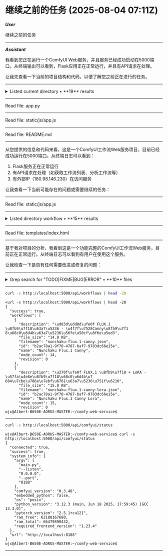 <!-- Generated by SpecStory -->

# 继续之前的任务 (2025-08-04 07:11Z)

_**User**_

继续之前的任务

---

_**Assistant**_

我看到您正在运行一个ComfyUI Web服务，并且服务已经成功启动在5000端口。从终端输出可以看到，Flask应用正在正常运行，并且有API请求在处理。

让我先查看一下当前的项目结构和代码，以便了解您之前正在进行的任务。


---

<details>
            <summary>Listed current directory • **19** results</summary>
        
| Name |
|-------|
| 📄 `app.py` |
| 📁 `outputs` |
| 📄 `advanced_network_setup.sh` |
| 📄 `enhanced_gateway_switch.sh` |
| 📄 `gateway_config.conf` |
| 📄 `fix_network_routing.sh` |
| 📄 `network_debug.sh` |
| 📄 `ssh_connection_info.txt` |
| 📄 `debug.html` |
| 📄 `test.html` |
| 📄 `requirements.txt` |
| 📄 `README.md` |
| 📄 `env.example` |
| 📄 `start.sh` |
| 📄 `config.py` |
| 📁 `venv` |
| 📁 `templates` |
| 📁 `static` |
| 📁 `workflow` |

</details>

---

Read file: app.py

---

Read file: static/js/app.js

---

Read file: README.md

---

从您提供的信息和代码来看，这是一个ComfyUI工作流Web服务项目，目前已经成功运行在5000端口。从终端日志可以看到：

1. Flask服务正在正常运行
2. 有API请求在处理（如获取工作流列表、分析工作流等）
3. 有外部IP（180.98.146.230）在访问服务

让我查看一下当前可能存在的问题或需要继续的任务：


---

Read file: static/js/app.js

---

<details>
            <summary>Listed directory workflow • **15** results</summary>
        
| Name |
|-------|
| 📄 `nunchaku-flux.1-schnell.json` |
| 📄 `nunchaku-flux.1-redux-dev.json` |
| 📄 `nunchaku-flux.1-kontext-dev.json` |
| 📄 `nunchaku-flux.1-kontext-dev-turbo_lora.json` |
| 📄 `nunchaku-flux.1-fill.json` |
| 📄 `nunchaku-flux.1-fill-removalV2.json` |
| 📄 `nunchaku-flux.1-dev.json` |
| 📄 `nunchaku-flux.1-dev-qencoder.json` |
| 📄 `nunchaku-flux.1-dev-pulid.json` |
| 📄 `nunchaku-flux.1-dev-controlnet-upscaler.json` |
| 📄 `nunchaku-flux.1-dev-controlnet-union-pro2.json` |
| 📄 `nunchaku-flux.1-depth.json` |
| 📄 `nunchaku-flux.1-depth-lora.json` |
| 📄 `nunchaku-flux.1-canny.json` |
| 📄 `nunchaku-flux.1-canny-lora.json` |

</details>

---

Read file: templates/index.html

---

基于我对项目的分析，我看到这是一个功能完整的ComfyUI工作流Web服务，目前正在正常运行。从终端日志可以看到有用户在使用这个服务。

让我检查一下是否有任何需要改进或修复的问题：


---

<details>
            <summary>Grep search for "TODO|FIXME|BUG|ERROR" • **10** files</summary>
        
| File | Line | Match |
|------|------|-------|
| `vscode-remote://ssh-remote%2B7b22686f73744e616d65223a224236353045227d/home/wjx/comfy-web-service/templates/index.html` | L37 | `<div id="errorState" class="error-state" style="display: none;">` |
| `vscode-remote://ssh-remote%2B7b22686f73744e616d65223a224236353045227d/home/wjx/comfy-web-service/templates/index.html` | L38 | `<div class="error-icon">` |
| `vscode-remote://ssh-remote%2B7b22686f73744e616d65223a224236353045227d/home/wjx/comfy-web-service/templates/index.html` | L42 | `<p id="errorMessage">无法加载工作流列表</p>` |
| `vscode-remote://ssh-remote%2B7b22686f73744e616d65223a224236353045227d/home/wjx/comfy-web-service/templates/index.html` | L309 | `<div id="taskError" class="task-error" style="display: none;">` |
| `vscode-remote://ssh-remote%2B7b22686f73744e616d65223a224236353045227d/home/wjx/comfy-web-service/templates/index.html` | L311 | `<div id="errorContent" class="error-content">` |
| `vscode-remote://ssh-remote%2B7b22686f73744e616d65223a224236353045227d/home/wjx/comfy-web-service/config.py` | L20 | `DEBUG = os.getenv('DEBUG', 'False').lower() in ['true', '1', 'yes']` |
| `vscode-remote://ssh-remote%2B7b22686f73744e616d65223a224236353045227d/home/wjx/comfy-web-service/config.py` | L56 | `errors = []` |
| `vscode-remote://ssh-remote%2B7b22686f73744e616d65223a224236353045227d/home/wjx/comfy-web-service/config.py` | L59 | `errors.append(f"ComfyUI路径不存在: {cls.COMFYUI_PATH}")` |
| `vscode-remote://ssh-remote%2B7b22686f73744e616d65223a224236353045227d/home/wjx/comfy-web-service/config.py` | L62 | `errors.append(f"Workflow目录不存在: {cls.WORKFLOW_DIR}")` |
| `vscode-remote://ssh-remote%2B7b22686f73744e616d65223a224236353045227d/home/wjx/comfy-web-service/config.py` | L64 | `return errors` |
| `vscode-remote://ssh-remote%2B7b22686f73744e616d65223a224236353045227d/home/wjx/comfy-web-service/config.py` | L68 | `DEBUG = True` |
| `vscode-remote://ssh-remote%2B7b22686f73744e616d65223a224236353045227d/home/wjx/comfy-web-service/config.py` | L69 | `LOG_LEVEL = 'DEBUG'` |
| `vscode-remote://ssh-remote%2B7b22686f73744e616d65223a224236353045227d/home/wjx/comfy-web-service/config.py` | L73 | `DEBUG = False` |
| `vscode-remote://ssh-remote%2B7b22686f73744e616d65223a224236353045227d/home/wjx/comfy-web-service/config.py` | L79 | `DEBUG = True` |
| `vscode-remote://ssh-remote%2B7b22686f73744e616d65223a224236353045227d/home/wjx/comfy-web-service/venv/lib64/python3.12/site-packages/requests/status_codes.py` | L54 | `# Client Error.` |
| `vscode-remote://ssh-remote%2B7b22686f73744e616d65223a224236353045227d/home/wjx/comfy-web-service/venv/lib64/python3.12/site-packages/requests/status_codes.py` | L92 | `# Server Error.` |
| `vscode-remote://ssh-remote%2B7b22686f73744e616d65223a224236353045227d/home/wjx/comfy-web-service/venv/lib64/python3.12/site-packages/requests/status_codes.py` | L93 | `500: ("internal_server_error", "server_error", "/o\\", "✗"),` |
| `vscode-remote://ssh-remote%2B7b22686f73744e616d65223a224236353045227d/home/wjx/comfy-web-service/debug.html` | L17 | `.error { color: red; background: #ffe6e6; padding: 10px; margin: 10px 0; }` |
| `vscode-remote://ssh-remote%2B7b22686f73744e616d65223a224236353045227d/home/wjx/comfy-web-service/debug.html` | L39 | `throw new Error(`HTTP ${response.status}: ${response.statusText}`);` |
| `vscode-remote://ssh-remote%2B7b22686f73744e616d65223a224236353045227d/home/wjx/comfy-web-service/debug.html` | L51 | `throw new Error(data.error || 'API返回失败');` |
| `vscode-remote://ssh-remote%2B7b22686f73744e616d65223a224236353045227d/home/wjx/comfy-web-service/debug.html` | L53 | `} catch (error) {` |
| `vscode-remote://ssh-remote%2B7b22686f73744e616d65223a224236353045227d/home/wjx/comfy-web-service/debug.html` | L54 | `console.error('加载失败:', error);` |
| `vscode-remote://ssh-remote%2B7b22686f73744e616d65223a224236353045227d/home/wjx/comfy-web-service/debug.html` | L55 | `document.getElementById('status').innerHTML = '<div class="error">加载失败: ' + error.message + '</div>';` |
| `vscode-remote://ssh-remote%2B7b22686f73744e616d65223a224236353045227d/home/wjx/comfy-web-service/debug.html` | L86 | `throw new Error('工作流对象为空');` |
| `vscode-remote://ssh-remote%2B7b22686f73744e616d65223a224236353045227d/home/wjx/comfy-web-service/debug.html` | L90 | `throw new Error('工作流缺少filename字段');` |
| `vscode-remote://ssh-remote%2B7b22686f73744e616d65223a224236353045227d/home/wjx/comfy-web-service/debug.html` | L101 | `} catch (error) {` |
| `vscode-remote://ssh-remote%2B7b22686f73744e616d65223a224236353045227d/home/wjx/comfy-web-service/debug.html` | L102 | `console.error('选择工作流失败:', error);` |
| `vscode-remote://ssh-remote%2B7b22686f73744e616d65223a224236353045227d/home/wjx/comfy-web-service/debug.html` | L104 | `<div class="error">` |
| `vscode-remote://ssh-remote%2B7b22686f73744e616d65223a224236353045227d/home/wjx/comfy-web-service/debug.html` | L106 | `<p>错误: ${error.message}</p>` |
| `vscode-remote://ssh-remote%2B7b22686f73744e616d65223a224236353045227d/home/wjx/comfy-web-service/debug.html` | L120 | `throw new Error('工作流无效');` |
| `vscode-remote://ssh-remote%2B7b22686f73744e616d65223a224236353045227d/home/wjx/comfy-web-service/debug.html` | L145 | `throw new Error(data.error || '启动失败');` |
| `vscode-remote://ssh-remote%2B7b22686f73744e616d65223a224236353045227d/home/wjx/comfy-web-service/debug.html` | L148 | `} catch (error) {` |
| `vscode-remote://ssh-remote%2B7b22686f73744e616d65223a224236353045227d/home/wjx/comfy-web-service/debug.html` | L149 | `console.error('运行工作流失败:', error);` |
| `vscode-remote://ssh-remote%2B7b22686f73744e616d65223a224236353045227d/home/wjx/comfy-web-service/debug.html` | L151 | `<div class="error">` |
| `vscode-remote://ssh-remote%2B7b22686f73744e616d65223a224236353045227d/home/wjx/comfy-web-service/debug.html` | L153 | `<p>错误: ${error.message}</p>` |
| `vscode-remote://ssh-remote%2B7b22686f73744e616d65223a224236353045227d/home/wjx/comfy-web-service/venv/lib64/python3.12/site-packages/requests/exceptions.py` | L7 | `from urllib3.exceptions import HTTPError as BaseHTTPError` |
| `vscode-remote://ssh-remote%2B7b22686f73744e616d65223a224236353045227d/home/wjx/comfy-web-service/venv/lib64/python3.12/site-packages/requests/exceptions.py` | L9 | `from .compat import JSONDecodeError as CompatJSONDecodeError` |
| `vscode-remote://ssh-remote%2B7b22686f73744e616d65223a224236353045227d/home/wjx/comfy-web-service/venv/lib64/python3.12/site-packages/requests/exceptions.py` | L12 | `class RequestException(IOError):` |
| `vscode-remote://ssh-remote%2B7b22686f73744e616d65223a224236353045227d/home/wjx/comfy-web-service/venv/lib64/python3.12/site-packages/requests/exceptions.py` | L27 | `class InvalidJSONError(RequestException):` |
| `vscode-remote://ssh-remote%2B7b22686f73744e616d65223a224236353045227d/home/wjx/comfy-web-service/venv/lib64/python3.12/site-packages/requests/exceptions.py` | L28 | `"""A JSON error occurred."""` |
| `vscode-remote://ssh-remote%2B7b22686f73744e616d65223a224236353045227d/home/wjx/comfy-web-service/venv/lib64/python3.12/site-packages/requests/exceptions.py` | L31 | `class JSONDecodeError(InvalidJSONError, CompatJSONDecodeError):` |
| `vscode-remote://ssh-remote%2B7b22686f73744e616d65223a224236353045227d/home/wjx/comfy-web-service/venv/lib64/python3.12/site-packages/requests/exceptions.py` | L36 | `Construct the JSONDecodeError instance first with all` |
| `vscode-remote://ssh-remote%2B7b22686f73744e616d65223a224236353045227d/home/wjx/comfy-web-service/venv/lib64/python3.12/site-packages/requests/exceptions.py` | L37 | `args. Then use it's args to construct the IOError so that` |
| `vscode-remote://ssh-remote%2B7b22686f73744e616d65223a224236353045227d/home/wjx/comfy-web-service/venv/lib64/python3.12/site-packages/requests/exceptions.py` | L38 | `the json specific args aren't used as IOError specific args` |
| `vscode-remote://ssh-remote%2B7b22686f73744e616d65223a224236353045227d/home/wjx/comfy-web-service/venv/lib64/python3.12/site-packages/requests/exceptions.py` | L39 | `and the error message from JSONDecodeError is preserved.` |
| `vscode-remote://ssh-remote%2B7b22686f73744e616d65223a224236353045227d/home/wjx/comfy-web-service/venv/lib64/python3.12/site-packages/requests/exceptions.py` | L41 | `CompatJSONDecodeError.__init__(self, *args)` |
| `vscode-remote://ssh-remote%2B7b22686f73744e616d65223a224236353045227d/home/wjx/comfy-web-service/venv/lib64/python3.12/site-packages/requests/exceptions.py` | L42 | `InvalidJSONError.__init__(self, *self.args, **kwargs)` |
| `vscode-remote://ssh-remote%2B7b22686f73744e616d65223a224236353045227d/home/wjx/comfy-web-service/venv/lib64/python3.12/site-packages/requests/exceptions.py` | L45 | `class HTTPError(RequestException):` |
| `vscode-remote://ssh-remote%2B7b22686f73744e616d65223a224236353045227d/home/wjx/comfy-web-service/venv/lib64/python3.12/site-packages/requests/exceptions.py` | L46 | `"""An HTTP error occurred."""` |
| `vscode-remote://ssh-remote%2B7b22686f73744e616d65223a224236353045227d/home/wjx/comfy-web-service/venv/lib64/python3.12/site-packages/requests/exceptions.py` | L49 | `class ConnectionError(RequestException):` |
| `vscode-remote://ssh-remote%2B7b22686f73744e616d65223a224236353045227d/home/wjx/comfy-web-service/venv/lib64/python3.12/site-packages/requests/exceptions.py` | L50 | `"""A Connection error occurred."""` |
| `vscode-remote://ssh-remote%2B7b22686f73744e616d65223a224236353045227d/home/wjx/comfy-web-service/venv/lib64/python3.12/site-packages/requests/exceptions.py` | L53 | `class ProxyError(ConnectionError):` |
| `vscode-remote://ssh-remote%2B7b22686f73744e616d65223a224236353045227d/home/wjx/comfy-web-service/venv/lib64/python3.12/site-packages/requests/exceptions.py` | L54 | `"""A proxy error occurred."""` |
| `vscode-remote://ssh-remote%2B7b22686f73744e616d65223a224236353045227d/home/wjx/comfy-web-service/venv/lib64/python3.12/site-packages/requests/exceptions.py` | L57 | `class SSLError(ConnectionError):` |
| `vscode-remote://ssh-remote%2B7b22686f73744e616d65223a224236353045227d/home/wjx/comfy-web-service/venv/lib64/python3.12/site-packages/requests/exceptions.py` | L58 | `"""An SSL error occurred."""` |
| `vscode-remote://ssh-remote%2B7b22686f73744e616d65223a224236353045227d/home/wjx/comfy-web-service/venv/lib64/python3.12/site-packages/requests/exceptions.py` | L64 | `Catching this error will catch both` |
| `vscode-remote://ssh-remote%2B7b22686f73744e616d65223a224236353045227d/home/wjx/comfy-web-service/venv/lib64/python3.12/site-packages/requests/exceptions.py` | L66 | `:exc:`~requests.exceptions.ReadTimeout` errors.` |
| `vscode-remote://ssh-remote%2B7b22686f73744e616d65223a224236353045227d/home/wjx/comfy-web-service/venv/lib64/python3.12/site-packages/requests/exceptions.py` | L70 | `class ConnectTimeout(ConnectionError, Timeout):` |
| `vscode-remote://ssh-remote%2B7b22686f73744e616d65223a224236353045227d/home/wjx/comfy-web-service/venv/lib64/python3.12/site-packages/requests/exceptions.py` | L73 | `Requests that produced this error are safe to retry.` |
| `vscode-remote://ssh-remote%2B7b22686f73744e616d65223a224236353045227d/home/wjx/comfy-web-service/venv/lib64/python3.12/site-packages/requests/exceptions.py` | L89 | `class MissingSchema(RequestException, ValueError):` |
| `vscode-remote://ssh-remote%2B7b22686f73744e616d65223a224236353045227d/home/wjx/comfy-web-service/venv/lib64/python3.12/site-packages/requests/exceptions.py` | L93 | `class InvalidSchema(RequestException, ValueError):` |
| `vscode-remote://ssh-remote%2B7b22686f73744e616d65223a224236353045227d/home/wjx/comfy-web-service/venv/lib64/python3.12/site-packages/requests/exceptions.py` | L97 | `class InvalidURL(RequestException, ValueError):` |
| `vscode-remote://ssh-remote%2B7b22686f73744e616d65223a224236353045227d/home/wjx/comfy-web-service/venv/lib64/python3.12/site-packages/requests/exceptions.py` | L101 | `class InvalidHeader(RequestException, ValueError):` |
| `vscode-remote://ssh-remote%2B7b22686f73744e616d65223a224236353045227d/home/wjx/comfy-web-service/venv/lib64/python3.12/site-packages/requests/exceptions.py` | L109 | `class ChunkedEncodingError(RequestException):` |
| `vscode-remote://ssh-remote%2B7b22686f73744e616d65223a224236353045227d/home/wjx/comfy-web-service/venv/lib64/python3.12/site-packages/requests/exceptions.py` | L113 | `class ContentDecodingError(RequestException, BaseHTTPError):` |
| `vscode-remote://ssh-remote%2B7b22686f73744e616d65223a224236353045227d/home/wjx/comfy-web-service/venv/lib64/python3.12/site-packages/requests/exceptions.py` | L117 | `class StreamConsumedError(RequestException, TypeError):` |
| `vscode-remote://ssh-remote%2B7b22686f73744e616d65223a224236353045227d/home/wjx/comfy-web-service/venv/lib64/python3.12/site-packages/requests/exceptions.py` | L121 | `class RetryError(RequestException):` |
| `vscode-remote://ssh-remote%2B7b22686f73744e616d65223a224236353045227d/home/wjx/comfy-web-service/venv/lib64/python3.12/site-packages/requests/exceptions.py` | L125 | `class UnrewindableBodyError(RequestException):` |
| `vscode-remote://ssh-remote%2B7b22686f73744e616d65223a224236353045227d/home/wjx/comfy-web-service/venv/lib64/python3.12/site-packages/requests/exceptions.py` | L126 | `"""Requests encountered an error when trying to rewind a body."""` |
| `vscode-remote://ssh-remote%2B7b22686f73744e616d65223a224236353045227d/home/wjx/comfy-web-service/venv/lib64/python3.12/site-packages/blinker/base.py` | L126 | `except TypeError:` |
| `vscode-remote://ssh-remote%2B7b22686f73744e616d65223a224236353045227d/home/wjx/comfy-web-service/venv/lib64/python3.12/site-packages/blinker/base.py` | L134 | `except TypeError:` |
| `vscode-remote://ssh-remote%2B7b22686f73744e616d65223a224236353045227d/home/wjx/comfy-web-service/venv/lib64/python3.12/site-packages/blinker/base.py` | L135 | `# TODO no explanation or test for this` |
| `vscode-remote://ssh-remote%2B7b22686f73744e616d65223a224236353045227d/home/wjx/comfy-web-service/venv/lib64/python3.12/site-packages/blinker/base.py` | L224 | `This makes debugging straightforward, with an assumption that correctly` |
| `vscode-remote://ssh-remote%2B7b22686f73744e616d65223a224236353045227d/home/wjx/comfy-web-service/venv/lib64/python3.12/site-packages/blinker/base.py` | L245 | `raise RuntimeError("Cannot send to a coroutine function.")` |
| `vscode-remote://ssh-remote%2B7b22686f73744e616d65223a224236353045227d/home/wjx/comfy-web-service/venv/lib64/python3.12/site-packages/blinker/base.py` | L275 | `This makes debugging straightforward, with an assumption that correctly` |
| `vscode-remote://ssh-remote%2B7b22686f73744e616d65223a224236353045227d/home/wjx/comfy-web-service/venv/lib64/python3.12/site-packages/blinker/base.py` | L295 | `raise RuntimeError("Cannot send to a non-coroutine function.")` |
| `vscode-remote://ssh-remote%2B7b22686f73744e616d65223a224236353045227d/home/wjx/comfy-web-service/venv/lib64/python3.12/site-packages/blinker/base.py` | L336 | `# TODO: test receivers_for(ANY)` |
| `vscode-remote://ssh-remote%2B7b22686f73744e616d65223a224236353045227d/home/wjx/comfy-web-service/venv/lib64/python3.12/site-packages/flask/globals.py` | L96 | `raise AttributeError(name)` |
| `vscode-remote://ssh-remote%2B7b22686f73744e616d65223a224236353045227d/home/wjx/comfy-web-service/venv/lib64/python3.12/site-packages/requests/hooks.py` | L19 | `# TODO: response is the only one` |
| `vscode-remote://ssh-remote%2B7b22686f73744e616d65223a224236353045227d/home/wjx/comfy-web-service/venv/lib64/python3.12/site-packages/flask/views.py` | L82 | `raise NotImplementedError()` |
| `vscode-remote://ssh-remote%2B7b22686f73744e616d65223a224236353045227d/home/wjx/comfy-web-service/static/js/app.js` | L33 | `if (!webResponse.ok) throw new Error('Web服务器响应错误');` |
| `vscode-remote://ssh-remote%2B7b22686f73744e616d65223a224236353045227d/home/wjx/comfy-web-service/static/js/app.js` | L39 | `statusDot?.classList.remove('error');` |
| `vscode-remote://ssh-remote%2B7b22686f73744e616d65223a224236353045227d/home/wjx/comfy-web-service/static/js/app.js` | L42 | `statusDot?.classList.add('error');` |
| `vscode-remote://ssh-remote%2B7b22686f73744e616d65223a224236353045227d/home/wjx/comfy-web-service/static/js/app.js` | L45 | `} catch (error) {` |
| `vscode-remote://ssh-remote%2B7b22686f73744e616d65223a224236353045227d/home/wjx/comfy-web-service/static/js/app.js` | L46 | `console.error('服务器状态检查失败:', error);` |
| `vscode-remote://ssh-remote%2B7b22686f73744e616d65223a224236353045227d/home/wjx/comfy-web-service/static/js/app.js` | L47 | `statusDot?.classList.add('error');` |
| `vscode-remote://ssh-remote%2B7b22686f73744e616d65223a224236353045227d/home/wjx/comfy-web-service/static/js/app.js` | L57 | `if (!response.ok) throw new Error(`HTTP ${response.status}: ${response.statusText}`);` |
| `vscode-remote://ssh-remote%2B7b22686f73744e616d65223a224236353045227d/home/wjx/comfy-web-service/static/js/app.js` | L65 | `throw new Error(data.error || '加载失败');` |
| `vscode-remote://ssh-remote%2B7b22686f73744e616d65223a224236353045227d/home/wjx/comfy-web-service/static/js/app.js` | L67 | `} catch (error) {` |
| `vscode-remote://ssh-remote%2B7b22686f73744e616d65223a224236353045227d/home/wjx/comfy-web-service/static/js/app.js` | L68 | `console.error('加载工作流失败:', error);` |
| `vscode-remote://ssh-remote%2B7b22686f73744e616d65223a224236353045227d/home/wjx/comfy-web-service/static/js/app.js` | L69 | `this.showError(`加载失败: ${error.message}`);` |
| `vscode-remote://ssh-remote%2B7b22686f73744e616d65223a224236353045227d/home/wjx/comfy-web-service/static/js/app.js` | L166 | `this.showError('选择的工作流无效');` |
| `vscode-remote://ssh-remote%2B7b22686f73744e616d65223a224236353045227d/home/wjx/comfy-web-service/static/js/app.js` | L178 | `this.showError(`找不到工作流: ${filename}`);` |
| `vscode-remote://ssh-remote%2B7b22686f73744e616d65223a224236353045227d/home/wjx/comfy-web-service/static/js/app.js` | L185 | `} catch (error) {` |
| `vscode-remote://ssh-remote%2B7b22686f73744e616d65223a224236353045227d/home/wjx/comfy-web-service/static/js/app.js` | L186 | `console.error('选择工作流出错:', error);` |
| `vscode-remote://ssh-remote%2B7b22686f73744e616d65223a224236353045227d/home/wjx/comfy-web-service/static/js/app.js` | L187 | `this.showError('选择工作流时出错');` |
| `vscode-remote://ssh-remote%2B7b22686f73744e616d65223a224236353045227d/home/wjx/comfy-web-service/static/js/app.js` | L194 | `if (!response.ok) throw new Error(`HTTP ${response.status}: ${response.statusText}`);` |
| `vscode-remote://ssh-remote%2B7b22686f73744e616d65223a224236353045227d/home/wjx/comfy-web-service/static/js/app.js` | L200 | `throw new Error(data.error || '获取工作流详情失败');` |
| `vscode-remote://ssh-remote%2B7b22686f73744e616d65223a224236353045227d/home/wjx/comfy-web-service/static/js/app.js` | L202 | `} catch (error) {` |
| `vscode-remote://ssh-remote%2B7b22686f73744e616d65223a224236353045227d/home/wjx/comfy-web-service/static/js/app.js` | L203 | `console.error('加载工作流详情失败:', error);` |
| `vscode-remote://ssh-remote%2B7b22686f73744e616d65223a224236353045227d/home/wjx/comfy-web-service/static/js/app.js` | L204 | `this.showError('加载工作流详情失败');` |
| `vscode-remote://ssh-remote%2B7b22686f73744e616d65223a224236353045227d/home/wjx/comfy-web-service/static/js/app.js` | L338 | `document.getElementById('errorState').style.display = 'none';` |
| `vscode-remote://ssh-remote%2B7b22686f73744e616d65223a224236353045227d/home/wjx/comfy-web-service/static/js/app.js` | L342 | `showError(message) {` |
| `vscode-remote://ssh-remote%2B7b22686f73744e616d65223a224236353045227d/home/wjx/comfy-web-service/static/js/app.js` | L343 | `const errorMessageElement = document.getElementById('errorMessage');` |
| `vscode-remote://ssh-remote%2B7b22686f73744e616d65223a224236353045227d/home/wjx/comfy-web-service/static/js/app.js` | L344 | `if (errorMessageElement) errorMessageElement.textContent = message || '发生未知错误';` |
| `vscode-remote://ssh-remote%2B7b22686f73744e616d65223a224236353045227d/home/wjx/comfy-web-service/static/js/app.js` | L347 | `document.getElementById('errorState').style.display = 'block';` |
| `vscode-remote://ssh-remote%2B7b22686f73744e616d65223a224236353045227d/home/wjx/comfy-web-service/static/js/app.js` | L390 | `this.showError(`找不到工作流: ${filename}`);` |
| `vscode-remote://ssh-remote%2B7b22686f73744e616d65223a224236353045227d/home/wjx/comfy-web-service/static/js/app.js` | L410 | `} catch (error) {` |
| `vscode-remote://ssh-remote%2B7b22686f73744e616d65223a224236353045227d/home/wjx/comfy-web-service/static/js/app.js` | L411 | `console.error('查看工作流详情出错:', error);` |
| `vscode-remote://ssh-remote%2B7b22686f73744e616d65223a224236353045227d/home/wjx/comfy-web-service/static/js/app.js` | L412 | `this.showError('查看工作流详情时出错');` |

</details>

---

```bash
curl -s http://localhost:5000/api/workflows | head -20
```

```
<url -s http://localhost:5000/api/workflows | head -20
{
  "success": true,
  "workflows": [
    {
      "description": "\ud83d\udd8d\ufe0f FLUX.1 \u8fb9\u7f18\u63a7\u5236 - \u4f7f\u7528Canny\u8fb9\u7f1
8\u68c0\u6d4b\u63a7\u5236\u56fe\u50cf\u8f6e\u5ed3",
      "file_size": "14.8 KB",
      "filename": "nunchaku-flux.1-canny.json",
      "id": "b2ac78a1-9f70-4787-baf7-9703dc66e15e",
      "name": "Nunchaku Flux.1 Canny",
      "node_count": 14,
      "revision": 0
    },
    {
      "description": "\u270f\ufe0f FLUX.1 \u8fb9\u7f18 + LoRA - \u57fa\u4e8e\u8fb9\u7f18\u68c0\u6d4b\u7
684\u7cbe\u786e\u7ebf\u6761\u63a7\u5236\u751f\u6210",
      "file_size": "15.8 KB",
      "filename": "nunchaku-flux.1-canny-lora.json",
      "id": "b2ac78a1-9f70-4787-baf7-9703dc66e15e",
      "name": "Nunchaku Flux.1 Canny Lora",
      "node_count": 15,
      "revision": 0
wjx@Albert-B650E-AORUS-MASTER:~/comfy-web-service$
```

---

```bash
curl -s http://localhost:5000/api/comfyui/status
```

```
wjx@Albert-B650E-AORUS-MASTER:~/comfy-web-service$ curl -s http://localhost:5000/api/comfyui/status
{
  "connected": true,
  "success": true,
  "system_info": {
    "argv": [
      "main.py",
      "--listen",
      "0.0.0.0",
      "--port",
      "8188"
    ],
    "comfyui_version": "0.3.48",
    "embedded_python": false,
    "os": "posix",
    "python_version": "3.12.3 (main, Jun 18 2025, 17:59:45) [GCC 13.3.0]",
    "pytorch_version": "2.5.1+cu121",
    "ram_free": 62180167680,
    "ram_total": 66479890432,
    "required_frontend_version": "1.23.4"
  },
  "url": "http://localhost:8188"
}
wjx@Albert-B650E-AORUS-MASTER:~/comfy-web-service$
```

---

